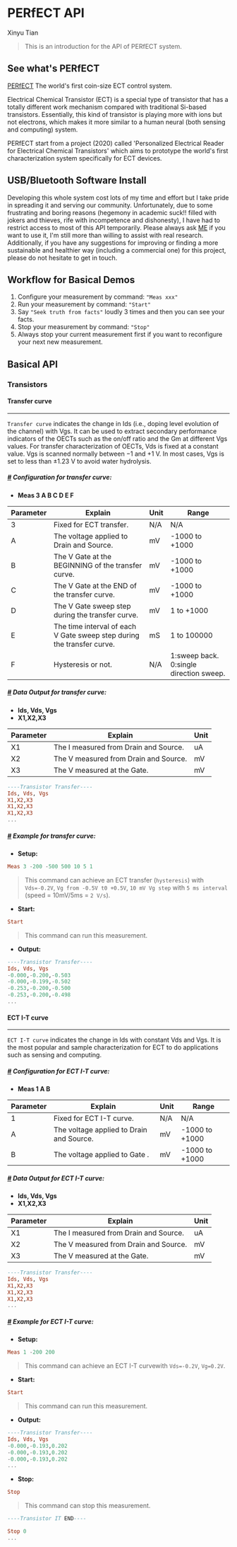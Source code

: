 # PERfECT API

Xinyu Tian

> This is an introduction for the API of PERfECT system.

## See what's PERfECT

[PERfECT](https://pubs.acs.org/doi/abs/10.1021/acs.analchem.1c05210) The world's first coin-size ECT control system.

Electrical Chemical Transistor (ECT) is a special type of transistor that has a totally different work mechanism compared with traditional Si-based transistors. Essentially, this kind of transistor is playing more with ions but not electrons, which makes it more similar to a human neural (both sensing and computing) system.

PERfECT start from a project (2020) called 'Personalized Electrical Reader for Electrical Chemical Transistors' which aims to prototype the world's first characterization system specifically for ECT devices.

<!-- ![PERfECT F0](https://pubs-acs-org.eproxy.lib.hku.hk/cms/10.1021/acs.analchem.1c05210/asset/images/medium/ac1c05210_0001.gif) -->

## USB/Bluetooth Software Install
Developing this whole system cost lots of my time and effort but  I take pride in spreading it and serving our community. Unfortunately, due to some frustrating and boring reasons (hegemony in academic suck!! filled with jokers and thieves, rife with incompetence and dishonesty), I have had to restrict access to most of this API temporarily. Please always ask [ME](xinyutian0217@gmail.com)  if you want to use it, I'm still more than willing to assist with real research. Additionally, if  you have any suggestions for improving or finding a more sustainable and healthier way (including a commercial one) for this project, please do not hesitate to get in touch.


## Workflow for Basical Demos
1. Configure your measurement by command: `"Meas xxx"`
2. Run your measurement by command: `"Start"`
3. Say `"Seek truth from facts"` loudly 3 times and then you can see your facts.
4. Stop your measurement by command: `"Stop"`
5. Always stop your current measurement first if you want to reconfigure your next new measurement.

## Basical API
### Transistors
#### Transfer curve

<hr/>

`Transfer curve` indicates the change in Ids (i.e., doping level evolution of the channel) with Vgs. It can be used to extract secondary performance indicators of the OECTs such as the on/off ratio and the Gm at different Vgs values. For transfer characterization of OECTs, Vds is fixed at a constant value. Vgs is scanned normally between −1 and +1 V. In most cases, Vgs is set to less than ±1.23 V to avoid water hydrolysis.

##### [#]() Configuration for transfer curve: 

- **Meas 3 A B C D E F**


| Parameter        | Explain                                          | Unit | Range |
| ---------------- | ------------------------------------------------ | ---- | --------------- |
| 3        | Fixed for ECT transfer. | N/A   | N/A  |
| A       | The voltage applied to Drain and Source.    | mV   | -1000 to +1000  |
| B        | The V Gate at the BEGINNING of the transfer curve.  | mV   | -1000 to +1000 |
| C       |  The V Gate at the END of the transfer curve.   | mV   | -1000 to +1000  |
| D            | The V Gate sweep step during the transfer curve. | mV   | 1 to +1000  |
| E | The time interval of each V Gate sweep step during the transfer curve.  | mS  | 1 to 100000  |
| F       |  Hysteresis or not.  | N/A  | 1:sweep back. 0:single direction sweep. |

##### [#]() Data Output for transfer curve: 

- **Ids, Vds, Vgs**
- **X1,X2,X3**

| Parameter        | Explain           | Unit |
| ---------------- | ----------------- | ---- |
| X1      | The I measured from Drain and Source. | uA  |
| X2      | The V measured from Drain and Source. | mV  | 
| X3      | The V measured at the Gate.  | mV   |

```haskell
----Transistor Transfer----
Ids, Vds, Vgs
X1,X2,X3
X1,X2,X3
X1,X2,X3
...
```
##### [#]() Example for transfer curve: 
- **Setup:**

```haskell
Meas 3 -200 -500 500 10 5 1
```
> This command can achieve an ECT transfer (`hysteresis`) with `Vds=-0.2V`, `Vg from -0.5V t0 +0.5V`, `10 mV Vg step` with `5 ms interval` (speed = 10mV/5ms = `2 V/s`). 
- **Start:**

```haskell
Start
```
> This command can run this measurement. 

- **Output:**
```haskell
----Transistor Transfer----
Ids, Vds, Vgs
-0.000,-0.200,-0.503
-0.000,-0.199,-0.502
-0.253,-0.200,-0.500
-0.253,-0.200,-0.498
...
```

#### ECT I-T curve

<hr/>

`ECT I-T curve` indicates the change in Ids with constant Vds and Vgs. It is the most popular and sample characterization for ECT to do applications such as sensing and computing. 

##### [#]() Configuration for ECT I-T curve: 

- **Meas 1 A B**

| Parameter        | Explain     | Unit | Range |
| ---------------- | ------------| ---- | ------|
| 1  | Fixed for ECT I-T curve. | N/A   | N/A  |
| A   | The voltage applied to Drain and Source.    | mV   | -1000 to +1000  |
| B      |  The voltage applied to Gate .  | mV   | -1000 to +1000 |
##### [#]() Data Output for ECT I-T curve: 

- **Ids, Vds, Vgs**
- **X1,X2,X3**

| Parameter        | Explain           | Unit |
| ---------------- | ----------------- | ---- |
| X1      | The I measured from Drain and Source. | uA  |
| X2      | The V measured from Drain and Source. | mV  | 
| X3      | The V measured at the Gate.  | mV   |

```haskell
----Transistor Transfer----
Ids, Vds, Vgs
X1,X2,X3
X1,X2,X3
X1,X2,X3
...
```
##### [#]() Example for ECT I-T curve: 
- **Setup:**

```haskell
Meas 1 -200 200
```
> This command can achieve an ECT I-T curvewith `Vds=-0.2V`, `Vg=0.2V`. 
- **Start:**

```haskell
Start
```
> This command can run this measurement. 

- **Output:**
```haskell
----Transistor Transfer----
Ids, Vds, Vgs
-0.000,-0.193,0.202
-0.000,-0.193,0.202
-0.000,-0.193,0.202
...
```
- **Stop:**

```haskell
Stop
```
> This command can stop this measurement. 
```haskell
----Transistor IT END----

Stop 0
...
```
